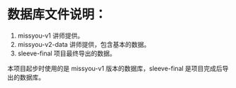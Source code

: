 # 数据库文件说明：

1. missyou-v1 讲师提供。
2. missyou-v2-data 讲师提供，包含基本的数据。
3. sleeve-final 项目最终导出的数据。

本项目起步时使用的是 missyou-v1 版本的数据库，sleeve-final 是项目完成后导出的数据库。
